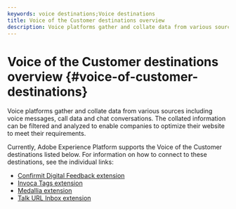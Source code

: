 ```yaml
---
keywords: voice destinations;Voice destinations
title: Voice of the Customer destinations overview
description: Voice platforms gather and collate data from various sources including voice messages, call data and chat conversations. The collated information can be filtered and analyzed to enable companies to optimize their website to meet their requirements.
---
```


# Voice of the Customer destinations overview {#voice-of-customer-destinations}

Voice platforms gather and collate data from various sources including voice messages, call data and chat conversations. The collated information can be filtered and analyzed to enable companies to optimize their website to meet their requirements.

Currently, Adobe Experience Platform supports the Voice of the Customer destinations listed below. For information on how to connect to these destinations, see the individual links:

- [Confirmit Digital Feedback extension](./confirmit-digital-feedback.md)
- [Invoca Tags extension](./invoca.md)
- [Medallia extension](./medallia.md)
- [Talk URL Inbox extension](./talkurl.md)
